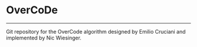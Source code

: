 # OverCoDe
---
Git repository for the OverCode algorithm designed by Emilio Cruciani and implemented by Nic Wiesinger.
